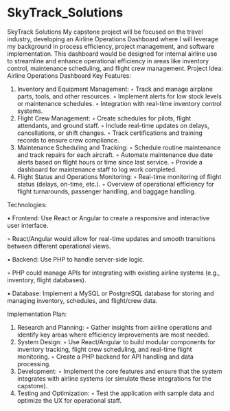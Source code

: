 # SkyTrack_Solutions

SkyTrack Solutions
My capstone project will be focused on the travel industry, developing an Airline Operations
Dashboard where I will leverage my background in process efficiency, project management, and
software implementation. This dashboard would be designed for internal airline use to streamline
and enhance operational efficiency in areas like inventory control, maintenance scheduling, and
flight crew management.
Project Idea: Airline Operations Dashboard
Key Features:

1. Inventory and Equipment Management:
◦ Track and manage airplane parts, tools, and other resources.
◦ Implement alerts for low stock levels or maintenance schedules.
◦ Integration with real-time inventory control systems.
3. Flight Crew Management:
◦ Create schedules for pilots, flight attendants, and ground staff.
◦ Include real-time updates on delays, cancellations, or shift changes.
◦ Track certifications and training records to ensure crew compliance.
4. Maintenance Scheduling and Tracking:
◦ Schedule routine maintenance and track repairs for each aircraft.
◦ Automate maintenance due date alerts based on flight hours or time since last
service.
◦ Provide a dashboard for maintenance staff to log work completed.
5. Flight Status and Operations Monitoring:
◦ Real-time monitoring of flight status (delays, on-time, etc.).
◦ Overview of operational efficiency for flight turnarounds, passenger handling, and
baggage handling.

Technologies:

• Frontend: Use React or Angular to create a responsive and interactive user interface.

◦ React/Angular would allow for real-time updates and smooth transitions between
  different operational views.

• Backend: Use PHP to handle server-side logic.

◦ PHP could manage APIs for integrating with existing airline systems (e.g.,
  inventory, flight databases).

• Database: Implement a MySQL or PostgreSQL database for storing and managing
  inventory, schedules, and flight/crew data.

Implementation Plan:

1. Research and Planning:
◦ Gather insights from airline operations and identify key areas where efficiency
improvements are most needed.
2. System Design:
◦ Use React/Angular to build modular components for inventory tracking, flight
crew scheduling, and real-time flight monitoring.
◦ Create a PHP backend for API handling and data processing.
3. Development:
◦ Implement the core features and ensure that the system integrates with airline
systems (or simulate these integrations for the capstone).
4. Testing and Optimization:
◦ Test the application with sample data and optimize the UX for operational staff.
